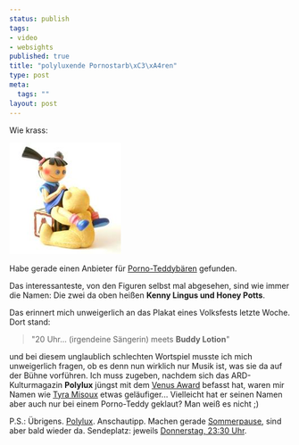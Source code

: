 ```yaml
--- 
status: publish
tags: 
- video
- websights
published: true
title: "polyluxende Pornostarb\xC3\xA4ren"
type: post
meta: 
  tags: ""
layout: post
---
```

Wie krass:

<a href="http://www.pornstarbears.com/"><img src='/media/wp/thumb-050706pornostarbaeren.jpg' alt='Pornostarb&Atilde;&curren;ren' class="centered" /></a>

Habe gerade einen Anbieter für <a href="http://www.pornstarbears.com/">Porno-Teddybären</a> gefunden.

Das interessanteste, von den Figuren selbst mal abgesehen, sind wie immer die Namen: Die zwei da oben heißen <strong>Kenny Lingus und Honey Potts</strong>.
<!--more-->
Das erinnert mich unweigerlich an das Plakat eines Volksfests letzte Woche. Dort stand:

<blockquote>"20 Uhr...  (irgendeine Sängerin) meets <strong>Buddy Lotion</strong>"</blockquote>

und bei diesem unglaublich schlechten Wortspiel musste ich mich unweigerlich fragen, ob es denn nun wirklich nur Musik ist, was sie da auf der Bühne vorführen. Ich muss zugeben, nachdem sich das ARD-Kulturmagazin <strong>Polylux</strong> jüngst mit dem <a href="http://de.wikipedia.org/wiki/Venus_%28Preis%29">Venus Award</a> befasst hat, waren mir Namen wie <a href="http://de.wikipedia.org/wiki/Tyra_Misoux">Tyra Misoux</a> etwas geläufiger... Vielleicht hat er seinen Namen aber auch nur bei einem Porno-Teddy geklaut? Man weiß es nicht ;)

P.S.: Übrigens. <a href="http://www.polylux.de">Polylux</a>. Anschautipp. Machen gerade <a href="http://www.rbb-online.de/_/polylux/titas_lounge/index_jsp.html">Sommerpause</a>, sind aber bald wieder da. Sendeplatz: jeweils <a href="http://www.rbb-online.de/_/polylux/vorschau/index_jsp.html">Donnerstag, 23:30 Uhr</a>.
